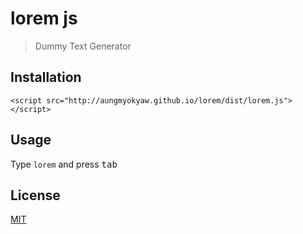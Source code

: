 # lorem js
> Dummy Text Generator

## Installation
```
<script src="http://aungmyokyaw.github.io/lorem/dist/lorem.js"></script>
```

## Usage
Type ```lorem``` and press <kbd>tab</kbd>

## License
[MIT](./LICENSE)
